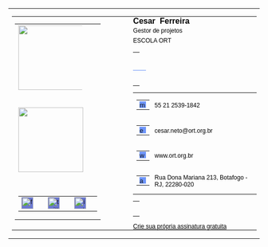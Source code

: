 <table cellpadding="0" cellspacing="0" class="table__StyledTable-sc-1avdl6r-0 kAbRZI" style="vertical-align: -webkit-baseline-middle; font-size: small; font-family: Arial;"><tbody><tr><td><table cellpadding="0" cellspacing="0" class="table__StyledTable-sc-1avdl6r-0 kAbRZI" style="vertical-align: -webkit-baseline-middle; font-size: small; font-family: Arial;"><tbody><tr><td style="vertical-align: top;"><table cellpadding="0" cellspacing="0" class="table__StyledTable-sc-1avdl6r-0 kAbRZI" style="vertical-align: -webkit-baseline-middle; font-size: small; font-family: Arial;"><tbody><tr><td class="template1__ImageContainer-sc-nmby7a-0 gjVAKi" style="text-align: center;"><img src="https://www.ort.org.br/imgassinat/cesarferreira.png" role="presentation" width="130" class="image__StyledImage-sc-hupvqm-0 gYgOut" style="display: block; max-width: 128px;"></td></tr><tr><td height="30"></td></tr><tr><td class="template1__ImageContainer-sc-nmby7a-0 gjVAKi" style="text-align: center;"><img src="https://www.ort.org.br/imgassinat/logo.png" role="presentation" width="130" class="image__StyledImage-sc-hupvqm-0 gYgOut" style="display: block; max-width: 130px;"></td></tr><tr><td height="30"></td></tr><tr><td style="text-align: center;"><table cellpadding="0" cellspacing="0" class="table__StyledTable-sc-1avdl6r-0 kAbRZI" style="display: inline-block; vertical-align: -webkit-baseline-middle; font-size: small; font-family: Arial;"><tbody><tr style="text-align: center;"><td><a href="https://www.facebook.com/escolaortbrasil" color="#6a78d1" class="social-links__LinkAnchor-sc-py8uhj-2 hBVWAh" style="display: inline-block; padding: 0px; background-color: rgb(106, 120, 209);"><img src="https://cdn2.hubspot.net/hubfs/53/tools/email-signature-generator/icons/facebook-icon-2x.png" alt="facebook" color="#6a78d1" height="24" class="social-links__LinkImage-sc-py8uhj-1 hSTSwA" style="background-color: rgb(106, 120, 209); max-width: 135px; display: block;"></a></td><td width="5"><div></div></td><td><a href="https://twitter.com/i/flow/login?redirect_after_login=%2Fescolaortbrasil" color="#6a78d1" class="social-links__LinkAnchor-sc-py8uhj-2 hBVWAh" style="display: inline-block; padding: 0px; background-color: rgb(106, 120, 209);"><img src="https://cdn2.hubspot.net/hubfs/53/tools/email-signature-generator/icons/twitter-icon-2x.png" alt="twitter" color="#6a78d1" height="24" class="social-links__LinkImage-sc-py8uhj-1 hSTSwA" style="background-color: rgb(106, 120, 209); max-width: 135px; display: block;"></a></td><td width="5"><div></div></td><td><a href="https://www.instagram.com/escolaortbrasil/?hl=pt-br" color="#6a78d1" class="social-links__LinkAnchor-sc-py8uhj-2 hBVWAh" style="display: inline-block; padding: 0px; background-color: rgb(106, 120, 209);"><img src="https://cdn2.hubspot.net/hubfs/53/tools/email-signature-generator/icons/instagram-icon-2x.png" alt="instagram" color="#6a78d1" height="24" class="social-links__LinkImage-sc-py8uhj-1 hSTSwA" style="background-color: rgb(106, 120, 209); max-width: 135px; display: block;"></a></td><td width="5"><div></div></td></tr></tbody></table></td></tr></tbody></table></td><td width="46"><div></div></td><td style="padding: 0px; vertical-align: middle;"><h2 color="#000000" class="name__NameContainer-sc-1m457h3-0 jxbGUj" style="margin: 0px; font-size: 16px; color: rgb(0, 0, 0); font-weight: 600;"><span>Cesar </span><span>&nbsp;</span><span>Ferreira</span></h2><p color="#000000" font-size="small" class="job-title__Container-sc-1hmtp73-0 ifJNJc" style="margin: 0px; color: rgb(0, 0, 0); font-size: 12px; line-height: 20px;"><span>Gestor de projetos</span></p><p color="#000000" font-size="small" class="company-details__CompanyContainer-sc-j5pyy8-0 VnOLK" style="margin: 0px; font-weight: 500; color: rgb(0, 0, 0); font-size: 12px; line-height: 20px;"><span>ESCOLA ORT</span></p><table cellpadding="0" cellspacing="0" class="table__StyledTable-sc-1avdl6r-0 kAbRZI" style="width: 100%; vertical-align: -webkit-baseline-middle; font-size: small; font-family: Arial;"><tbody><tr><td height="30"></td></tr><tr><td color="#6e95fa" direction="horizontal" width="auto" height="1" class="color-divider__Divider-sc-1h38qjv-0 llIisW" style="width: 100%; border-bottom: 1px solid rgb(110, 149, 250); border-left: none; display: block;"></td></tr><tr><td height="30"></td></tr></tbody></table><table cellpadding="0" cellspacing="0" class="table__StyledTable-sc-1avdl6r-0 kAbRZI" style="vertical-align: -webkit-baseline-middle; font-size: small; font-family: Arial;"><tbody><tr height="25" style="vertical-align: middle;"><td width="30" style="vertical-align: middle;"><table cellpadding="0" cellspacing="0" class="table__StyledTable-sc-1avdl6r-0 kAbRZI" style="vertical-align: -webkit-baseline-middle; font-size: small; font-family: Arial;"><tbody><tr><td style="vertical-align: bottom;"><span color="#6e95fa" width="11" class="contact-info__IconWrapper-sc-mmkjr6-1 bglVXe" style="display: inline-block; background-color: rgb(110, 149, 250);"><img src="https://cdn2.hubspot.net/hubfs/53/tools/email-signature-generator/icons/phone-icon-2x.png" color="#6e95fa" alt="mobilePhone" width="13" class="contact-info__ContactLabelIcon-sc-mmkjr6-0 cnkwri" style="display: block; background-color: rgb(110, 149, 250);"></span></td></tr></tbody></table></td><td style="padding: 0px; color: rgb(0, 0, 0);"><a href="tel:55 21 2539-1842" color="#000000" class="contact-info__ExternalLink-sc-mmkjr6-2 ibLXSU" style="text-decoration: none; color: rgb(0, 0, 0); font-size: 12px;"><span>55 21 2539-1842</span></a></td></tr><tr height="25" style="vertical-align: middle;"><td width="30" style="vertical-align: middle;"><table cellpadding="0" cellspacing="0" class="table__StyledTable-sc-1avdl6r-0 kAbRZI" style="vertical-align: -webkit-baseline-middle; font-size: small; font-family: Arial;"><tbody><tr><td style="vertical-align: bottom;"><span color="#6e95fa" width="11" class="contact-info__IconWrapper-sc-mmkjr6-1 bglVXe" style="display: inline-block; background-color: rgb(110, 149, 250);"><img src="https://cdn2.hubspot.net/hubfs/53/tools/email-signature-generator/icons/email-icon-2x.png" color="#6e95fa" alt="emailAddress" width="13" class="contact-info__ContactLabelIcon-sc-mmkjr6-0 cnkwri" style="display: block; background-color: rgb(110, 149, 250);"></span></td></tr></tbody></table></td><td style="padding: 0px;"><a href="mailto:cesar.neto@ort.org.br" color="#000000" class="contact-info__ExternalLink-sc-mmkjr6-2 ibLXSU" style="text-decoration: none; color: rgb(0, 0, 0); font-size: 12px;"><span>cesar.neto@ort.org.br</span></a></td></tr><tr height="25" style="vertical-align: middle;"><td width="30" style="vertical-align: middle;"><table cellpadding="0" cellspacing="0" class="table__StyledTable-sc-1avdl6r-0 kAbRZI" style="vertical-align: -webkit-baseline-middle; font-size: small; font-family: Arial;"><tbody><tr><td style="vertical-align: bottom;"><span color="#6e95fa" width="11" class="contact-info__IconWrapper-sc-mmkjr6-1 bglVXe" style="display: inline-block; background-color: rgb(110, 149, 250);"><img src="https://cdn2.hubspot.net/hubfs/53/tools/email-signature-generator/icons/link-icon-2x.png" color="#6e95fa" alt="website" width="13" class="contact-info__ContactLabelIcon-sc-mmkjr6-0 cnkwri" style="display: block; background-color: rgb(110, 149, 250);"></span></td></tr></tbody></table></td><td style="padding: 0px;"><a href="//www.ort.org.br" color="#000000" class="contact-info__ExternalLink-sc-mmkjr6-2 ibLXSU" style="text-decoration: none; color: rgb(0, 0, 0); font-size: 12px;"><span>www.ort.org.br</span></a></td></tr><tr height="25" style="vertical-align: middle;"><td width="30" style="vertical-align: middle;"><table cellpadding="0" cellspacing="0" class="table__StyledTable-sc-1avdl6r-0 kAbRZI" style="vertical-align: -webkit-baseline-middle; font-size: small; font-family: Arial;"><tbody><tr><td style="vertical-align: bottom;"><span color="#6e95fa" width="11" class="contact-info__IconWrapper-sc-mmkjr6-1 bglVXe" style="display: inline-block; background-color: rgb(110, 149, 250);"><img src="https://cdn2.hubspot.net/hubfs/53/tools/email-signature-generator/icons/address-icon-2x.png" color="#6e95fa" alt="address" width="13" class="contact-info__ContactLabelIcon-sc-mmkjr6-0 cnkwri" style="display: block; background-color: rgb(110, 149, 250);"></span></td></tr></tbody></table></td><td style="padding: 0px;"><span color="#000000" class="contact-info__Address-sc-mmkjr6-3 jxDmGK" style="font-size: 12px; color: rgb(0, 0, 0);"><span>Rua Dona Mariana 213, Botafogo - RJ, 22280-020</span></span></td></tr></tbody></table><table cellpadding="0" cellspacing="0" class="table__StyledTable-sc-1avdl6r-0 kAbRZI" style="vertical-align: -webkit-baseline-middle; font-size: small; font-family: Arial;"><tbody><tr><td height="30"></td></tr></tbody></table><a href="https://www.br.hubspot.com/email-signature-generator?utm_source=create-signature" target="_blank" rel="noopener noreferrer" class="viral-link__Anchor-sc-1kv0kjx-0 bZUgRQ" style="font-size: 12px; display: block; color: rgb(0, 0, 0);">Crie sua própria assinatura gratuita</a></td></tr></tbody></table></td></tr></tbody></table>
